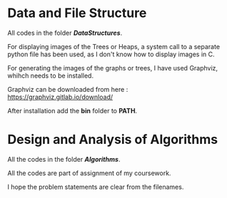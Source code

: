 # Data and File Structure

All codes in the folder ***DataStructures***.

For displaying images of the Trees or Heaps, a system call to a separate python file has been used, as I don't know how to display images in C.

For generating the images of the graphs or trees, I have used Graphviz, whihch needs to be installed.

Graphviz can be downloaded from here : https://graphviz.gitlab.io/download/

After installation add the **bin** folder to **PATH**.

# Design and Analysis of Algorithms

All the codes in the folder ***Algorithms***.

All the codes are part of assignment of my coursework.

I hope the problem statements are clear from the filenames. 
